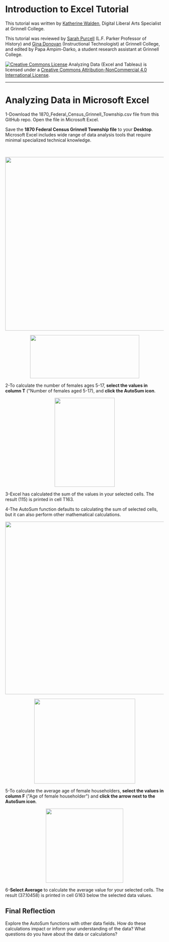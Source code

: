 # Introduction to Excel Tutorial

This tutorial was written by <a href="https://www.grinnell.edu/users/waldenka">Katherine Walden</a>, Digital Liberal Arts Specialist at Grinnell College.

This tutorial was reviewed by <a href="https://www.grinnell.edu/users/purcelsj">Sarah Purcell</a> (L.F. Parker Professor of History) and <a href="https://www.grinnell.edu/users/donovang">Gina Donovan</a> (Instructional Technologist) at Grinnell College, and edited by Papa Ampim-Darko, a student research assistant at Grinnell College.

<a href="http://creativecommons.org/licenses/by-nc/4.0/" rel="license"><img style="border-width: 0;" src="https://i.creativecommons.org/l/by-nc/4.0/88x31.png" alt="Creative Commons License" /></a>
Analyzing Data (Excel and Tableau) is licensed under a <a href="http://creativecommons.org/licenses/by-nc/4.0/" rel="license">Creative Commons Attribution-NonCommercial 4.0 International License</a>.

<hr />

# Analyzing Data in Microsoft Excel

1-Download the 1870_Federal_Census_Grinnell_Township.csv file from this GitHub repo. Open the file in Microsoft Excel.

Save the <strong>1870 Federal Census Grinnell Township file</strong> to your <strong>Desktop</strong>. Microsoft Excel includes wide range of data analysis tools that require minimal specialized technical knowledge.

&nbsp;

<p align="center"><a href="https://github.com/kwaldenphd/excel-tutorial/blob/master/screenshots/Capture_2.png?raw=true"><img class="aligncenter" src="https://github.com/kwaldenphd/excel-tutorial/blob/master/screenshots/Capture_2.png?raw=true" alt="" width="840" height="550" /></a></p>

<p align="center"><a href="https://github.com/kwaldenphd/excel-tutorial/blob/master/screenshots/Capture_1.PNG?raw=true"><img class="aligncenter" src="https://github.com/kwaldenphd/excel-tutorial/blob/master/screenshots/Capture_1.PNG?raw=true" alt="" width="347" height="137" /></a></p>

2-To calculate the number of females ages 5-17, <strong>select the values in column T</strong> ("Number of females aged 5-17), and <strong>click the AutoSum icon</strong>.

<p align="center"><a href="https://github.com/kwaldenphd/excel-tutorial/blob/master/screenshots/Capture_3.PNG?raw=true"><img class="aligncenter" src="https://github.com/kwaldenphd/excel-tutorial/blob/master/screenshots/Capture_3.PNG?raw=true" alt="" width="191" height="282" /></a></p>

3-Excel has calculated the sum of the values in your selected cells. The result (115) is printed in cell T163.

4-The AutoSum function defaults to calculating the sum of selected cells, but it can also perform other mathematical calculations.

<p align="center"><a href="https://github.com/kwaldenphd/excel-tutorial/blob/master/screenshots/Capture_4.png?raw=true"><img class="aligncenter" src="https://github.com/kwaldenphd/excel-tutorial/blob/master/screenshots/Capture_4.png?raw=true" alt="" width="840" height="547" /></a></p>

<p align="center"><a href="https://github.com/kwaldenphd/excel-tutorial/blob/master/screenshots/Capture_5.png?raw=true"><img class="aligncenter" src="https://github.com/kwaldenphd/excel-tutorial/blob/master/screenshots/Capture_5.png?raw=true" alt="" width="321" height="269" /></a></p>

5-To calculate the average age of female householders, <strong>select the values in column F</strong> ("Age of female householder") and <strong>click the arrow next to the AutoSum icon</strong>.

<p align="center"><a href="https://github.com/kwaldenphd/excel-tutorial/blob/master/screenshots/Capture_6.PNG?raw=true"><img class="aligncenter" src="https://github.com/kwaldenphd/excel-tutorial/blob/master/screenshots/Capture_6.PNG?raw=true" alt="" width="246" height="235" /></a></p>

6-<strong>Select Average</strong> to calculate the average value for your selected cells. The result (37.10458) is printed in cell G163 below the selected data values.

## Final Reflection

Explore the AutoSum functions with other data fields. How do these calculations impact or inform your understanding of the data? What questions do you have about the data or calculations?
